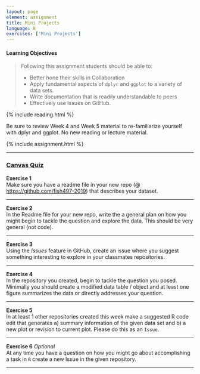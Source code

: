 ```yaml
---
layout: page
element: assignment
title: Mini Projects                
language: R
exercises: ['Mini Projects']
---
```


#### Learning Objectives

> Following this assignment students should be able to:
>
> *   Better hone their skills in Collaboration
> *   Apply fundamental aspects of `dplyr` and `ggplot` to a variety of data sets.
> *   Write documentation that is readily understandable to peers
> *   Effectively use Issues on GitHub.


{% include reading.html %}

Be sure to review Week 4 and Week 5 material to re-familiarize yourself with dplyr and ggplot. No new reading or lecture material.



{% include assignment.html %}

<!-- End of Assignments Template - Be sure to keep the include statements -->

****

### [Canvas Quiz](https://canvas.uw.edu/courses/1273428/quizzes/1124473)


**Exercise 1**    
Make sure you have a readme file in your new repo (@ https://github.com/fish497-2019) that describes your dataset.

---

**Exercise 2**    
In the Readme file for your new repo, write the a general plan on how you might begin to tackle the question and explore the data. This should be very general (not code).

---

**Exercise 3**     
Using the _Issues_ feature in GitHub, create an issue where you suggest something interesting to explore in your classmates repositories.

---

**Exercise 4**     
In the repository you created, begin to tackle the question you posed. Minimally you should create a modified data table / object and at least one figure summarizes the data or directly addresses your question.

---

**Exercise 5**      
In at least 1 other repositories created this week make a suggested R code edit that generates a) summary information of the given data set and b) a new plot or revision to current plot. Please do this as an `Issue`. 

---

**Exercise 6** _Optional_     
At any time you have a question on how you might go about accomplishing a task in `R` create a new Issue in the given repository.

---

